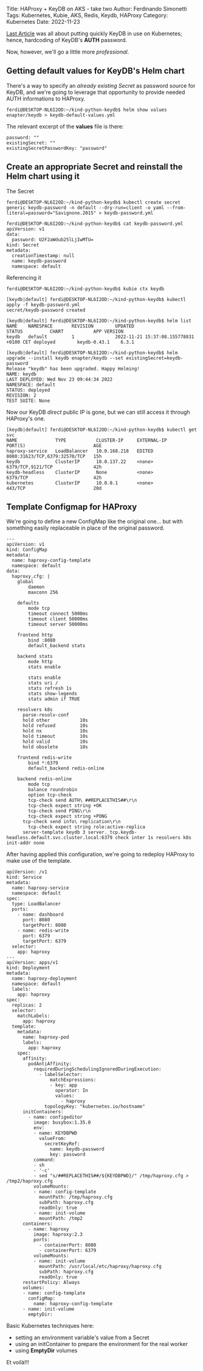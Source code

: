 Title: HAProxy + KeyDB on AKS - take two
Author: Ferdinando Simonetti
Tags: Kubernetes, Kubie, AKS, Redis, Keydb, HAProxy
Category: Kubernetes
Date: 2022-11-23

[Last Article](https://blog.fsimonetti.info/using-a-microsoft-aks-cluster-to-test-keydbs-resilience-with-python-clients) was all about putting quickly KeyDB in use on Kubernetes; hence, hardcoding of KeyDB's **AUTH** password.

Now, however, we'll go a little more *professional*.

## Getting default values for KeyDB's Helm chart

There's a way to specify an *already existing Secret* as password source for KeyDB, and we're going to leverage that opportunity to provide needed AUTH informations to HAProxy.

```
ferdi@DESKTOP-NL6I2OD:~/kind-python-keydb$ helm show values enapter/keydb > keydb-default-values.yml
```

The relevant excerpt of the **values** file is there:

```
password: ""
existingSecret: ""
existingSecretPasswordKey: "password"
```

## Create an appropriate Secret and reinstall the Helm chart using it

The Secret

```
ferdi@DESKTOP-NL6I2OD:~/kind-python-keydb$ kubectl create secret generic keydb-password -n default --dry-run=client -o yaml --from-literal=password="Savignone.2015" > keydb-password.yml

ferdi@DESKTOP-NL6I2OD:~/kind-python-keydb$ cat keydb-password.yml
apiVersion: v1
data:
  password: U2F2aWdub25lLjIwMTU=
kind: Secret
metadata:
  creationTimestamp: null
  name: keydb-password
  namespace: default
```

Referencing it

```
ferdi@DESKTOP-NL6I2OD:~/kind-python-keydb$ kubie ctx keydb

[keydb|default] ferdi@DESKTOP-NL6I2OD:~/kind-python-keydb$ kubectl apply -f keydb-password.yml
secret/keydb-password created

[keydb|default] ferdi@DESKTOP-NL6I2OD:~/kind-python-keydb$ helm list
NAME    NAMESPACE       REVISION        UPDATED                                 STATUS          CHART           APP VERSION
keydb   default         1               2022-11-21 15:37:08.155778831 +0100 CET deployed        keydb-0.43.1    6.3.1

[keydb|default] ferdi@DESKTOP-NL6I2OD:~/kind-python-keydb$ helm upgrade --install keydb enapter/keydb --set existingSecret=keydb-password
Release "keydb" has been upgraded. Happy Helming!
NAME: keydb
LAST DEPLOYED: Wed Nov 23 09:44:34 2022
NAMESPACE: default
STATUS: deployed
REVISION: 2
TEST SUITE: None
```

Now our KeyDB *direct* public IP is gone, but we can still access it through HAProxy's one.

```
[keydb|default] ferdi@DESKTOP-NL6I2OD:~/kind-python-keydb$ kubectl get svc
NAME              TYPE           CLUSTER-IP     EXTERNAL-IP     PORT(S)                         AGE
haproxy-service   LoadBalancer   10.0.168.218   EDITED   8080:31623/TCP,6379:32570/TCP   15h
keydb             ClusterIP      10.0.137.22    <none>          6379/TCP,9121/TCP               42h
keydb-headless    ClusterIP      None           <none>          6379/TCP                        42h
kubernetes        ClusterIP      10.0.0.1       <none>          443/TCP                         20d
```

## Template Configmap for HAProxy

We're going to define a new ConfigMap like the original one... but with something easily replaceable in place of the original password.

```
---
apiVersion: v1
kind: ConfigMap
metadata:
  name: haproxy-config-template
  namespace: default
data:
  haproxy.cfg: |
    global
    	daemon
    	maxconn 256
    
    defaults
    	mode tcp
    	timeout connect 5000ms
    	timeout client 50000ms
    	timeout server 50000ms
    
    frontend http
    	bind :8080
    	default_backend stats    
    
    backend stats
    	mode http
    	stats enable
    
    	stats enable
    	stats uri /
    	stats refresh 1s
    	stats show-legends
    	stats admin if TRUE
    
    resolvers k8s
      parse-resolv-conf
      hold other           10s
      hold refused         10s
      hold nx              10s
      hold timeout         10s
      hold valid           10s
      hold obsolete        10s
    
    frontend redis-write
        bind *:6379
    	default_backend redis-online
    
    backend redis-online
    	mode tcp
    	balance roundrobin
    	option tcp-check
    	tcp-check send AUTH\ ##REPLACETHIS##\r\n
    	tcp-check expect string +OK
    	tcp-check send PING\r\n
    	tcp-check expect string +PONG
      tcp-check send info\ replication\r\n
    	tcp-check expect string role:active-replica
      server-template keydb 3 server._tcp.keydb-headless.default.svc.cluster.local:6379 check inter 1s resolvers k8s init-addr none
```

After having applied this configuration, we're going to redeploy HAProxy to make use of the template.

```
apiVersion: /v1
kind: Service
metadata:
  name: haproxy-service
  namespace: default
spec:
  type: LoadBalancer
  ports:
    - name: dashboard
      port: 8080
      targetPort: 8080
    - name: redis-write
      port: 6379
      targetPort: 6379
  selector:
    app: haproxy
---
apiVersion: apps/v1
kind: Deployment
metadata:
  name: haproxy-deployment
  namespace: default
  labels:
    app: haproxy
spec:
  replicas: 2
  selector:
    matchLabels:
      app: haproxy
  template:
    metadata:
      name: haproxy-pod
      labels:
        app: haproxy
    spec:
      affinity:
        podAntiAffinity:
          requiredDuringSchedulingIgnoredDuringExecution:
            - labelSelector:
                matchExpressions:
                - key: app
                  operator: In
                  values:
                    - haproxy
              topologyKey: "kubernetes.io/hostname"
      initContainers:
        - name: configeditor
          image: busybox:1.35.0
          env:
          - name: KEYDBPWD
            valueFrom:
              secretKeyRef:
                name: keydb-password
                key: password
          command:
          - sh
          - '-c'
          - sed "s/##REPLACETHIS##/${KEYDBPWD}/" /tmp/haproxy.cfg > /tmp2/haproxy.cfg  
          volumeMounts:
          - name: config-template
            mountPath: /tmp/haproxy.cfg
            subPath: haproxy.cfg
            readOnly: true
          - name: init-volume
            mountPath: /tmp2
      containers:
        - name: haproxy
          image: haproxy:2.3
          ports:
            - containerPort: 8080
            - containerPort: 6379
          volumeMounts:
          - name: init-volume
            mountPath: /usr/local/etc/haproxy/haproxy.cfg
            subPath: haproxy.cfg
            readOnly: true
      restartPolicy: Always
      volumes:
      - name: config-template
        configMap:
          name: haproxy-config-template
      - name: init-volume
        emptyDir: 
```

Basic Kubernetes techniques here:
- setting an environment variable's value from a Secret
- using an initContainer to prepare the environment for the real worker
- using **EmptyDir** volumes

Et voilà!!!